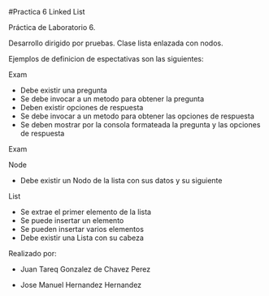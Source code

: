 #Practica 6 Linked List

Práctica de Laboratorio 6.

Desarrollo dirigido por pruebas.
	Clase lista enlazada con nodos.

Ejemplos de definicion de espectativas son las siguientes:
	
Exam

* Debe existir una pregunta
* Se debe invocar a un metodo para obtener la pregunta
* Deben existir opciones de respuesta
* Se debe invocar a un metodo para obtener las opciones de respuesta
* Se deben mostrar por la consola formateada la pregunta y las opciones de respuesta


Exam

Node
* Debe existir un Nodo de la lista con sus datos y su siguiente

List
* Se extrae el primer elemento de la lista
* Se puede insertar un elemento
* Se pueden insertar varios elementos
* Debe existir una Lista con su cabeza

Realizado por:

* Juan Tareq Gonzalez de Chavez Perez

* Jose Manuel Hernandez Hernandez
